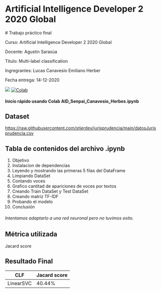 ﻿# Artificial Intelligence Developer 2 2020 Global

# Trabajo práctico final

Curso: Artificial Intelligence Developer 2 2020 Global

Docente: Agustin Sarasúa

Título: Multi-label classification

Ingregrantes: 
Lucas Canavesio 
Emiliano Herber 

Fecha entrega: 14-12-2020 

![](https://img.shields.io/badge/Made%20with-Python-1f425f.svg) [![Colab](https://colab.research.google.com/assets/colab-badge.svg)](https://colab.research.google.com/drive/1cUNkN-KdUB2Hjb8XRspLMXFM5N2Lzz3q?usp=sharing)
#### Inicio rápido usando Colab AID_Senpai_Canavesio_Herbes.ipynb

## Dataset

https://raw.githubusercontent.com/stjerdev/jurisprudencia/main/datosJurisprudencia.csv

## Tabla de contenidos del archivo .ipynb

1. Objetivo
2. Instalacion de dependencias
3. Leyendo y mostrando las primeras 5 filas del DataFrame
4. Limpiando DataSet
5. Contando voces
6. Grafico cantitad de apariciones de voces por textos
7. Creando Train DataSet y Test DataSet
8. Creando matriz TF-IDF
9. Probando el modelo
10. Conclusión

######  Intentamos adaptarlo a una red neuronal pero no tuvimos exito.

## Métrica utilizada

 Jacard score 


## Resultado Final

CLF| Jacard score
----------|-----------
LinearSVC|40.44%
